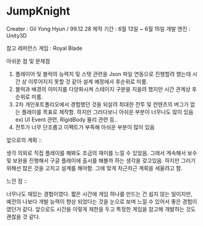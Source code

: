 # JumpKnight
 Creater : Gil Yong Hyun / 99.12.28
 제작 기간 : 6월 13일 ~ 6월 15일
 개발 엔진 : Unity3D

 참고 레퍼런스 게임 : Royal Blade


 아쉬운 점 및 문제점
 1. 플레이어 및 블럭의 능력치 및 스탯 관련을 Json 파일 연동으로 진행할려 했는데 시간 상 이루어지지 못할 것 같아 설계 예정에서 후순위로 미룸.
 2. 블럭과 배경의 이미지를 다양화시켜 스테이지 구분을 지을려 했지만 시간 관계상 후순위로 미룸.
 3. 2차 개인포트폴리오에서 경험했던 것을 되살려 최대한 전투 및 컨텐츠의 버그가 없는 플레이를 목표로 제작함.
     하지만 그러다보니 아쉬운 부분이 너무나도 많이 있음 ex) UI Event 관련, RigidBody 물리 관련 등..
 4. 전투가 너무 단조롭고 이펙트가 부족해 아쉬운 부분이 많이 있음

 앞으로의 계획 ::
 
  생각 의외로 직접 플레이를 해봐도 조금의 재미를 느낄 수 있었음. 그래서 계속해서 보수 및 보완을 진행해서 구글 플레이에 출시를 해볼까 하는 생각을 갖고있음.
  하지만 그러기 위해선 많은 것을 고치고 설계를 해야함. 그에 맞게 차근차근 계획을 세울려고 함.

 느낀 점 ::
 
  너무나도 재밌는 경험이였다. 짧은 시간에 게임 하나를 만드는 건 쉽지 않는 일이지만, 예전의 나보다 개발 능력이 향상 되었다는 것을 눈으로 보며 느낄 수 있어서
  좋은 경험이였던거 같다. 앞으로도 시간을 이렇게 제한을 두고 특정한 게임을 참고해 개발하는 것도 괜찮을 것 같다.
